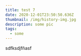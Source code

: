 ```yaml
---
title: test 7
date: 2020-12-01T23:50:50.636Z
thumbnail: /img/history-img.jpg
description: some pic
tags:
  - some
---
```

sdfksdjfñasf